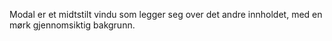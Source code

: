 Modal er et midtstilt vindu som legger seg over det andre innholdet, med en mørk gjennomsiktig bakgrunn.
